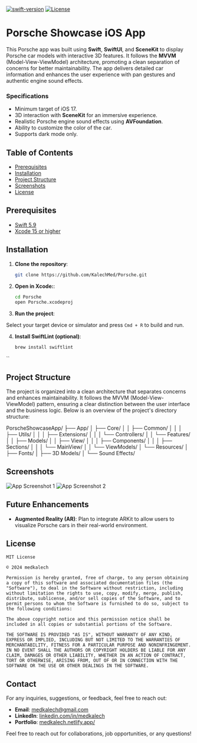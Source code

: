 [![swift-version](https://img.shields.io/badge/swift-5.9-brightgreen.svg)](https://github.com/apple/swift)
[![License](https://img.shields.io/badge/License-MIT-blue.svg)](https://opensource.org/licenses/MIT)


# Porsche Showcase iOS App

This Porsche app was built using **Swift**, **SwiftUI**, and **SceneKit** to display Porsche car models with interactive 3D features. It follows the **MVVM** (Model-View-ViewModel) architecture, promoting a clean separation of concerns for better maintainability. The app delivers detailed car information and enhances the user experience with pan gestures and authentic engine sound effects.


### Specifications

- Minimum target of iOS 17.
- 3D interaction with **SceneKit** for an immersive experience.
- Realistic Porsche engine sound effects using **AVFoundation**.
- Ability to customize the color of the car.
- Supports dark mode only.

## Table of Contents

- [Prerequisites](#prerequisites)
- [Installation](#installation)
- [Project Structure](#project-structure)
- [Screenshots](#screenshots)
- [License](#license)

## Prerequisites

- [Swift 5.9](https://developer.apple.com/support/xcode/)
- [Xcode 15 or higher](https://developer.apple.com/documentation/xcode-release-notes/xcode-15-release-notes)

## Installation

1. **Clone the repository**:
   ```sh
   git clone https://github.com/KalechMed/Porsche.git
   ```
2. **Open in Xcode:**:
   ```sh
   cd Porsche
   open Porsche.xcodeproj
   ```
3. **Run the project**:

Select your target device or simulator and press `Cmd + R` to build and run.

4. **Install SwiftLint (optional)**:
   ```sh
   brew install swiftlint
``
## Project Structure

The project is organized into a clean architecture that separates concerns and enhances maintainability. It follows the MVVM (Model-View-ViewModel) pattern, ensuring a clear distinction between the user interface and the business logic. Below is an overview of the project's directory structure:

PorscheShowcaseApp/
├── App/
│   ├── Core/
│   │   ├── Common/
│   │   │   ├── Utils/
│   │   │   ├── Extensions/
│   │   │   └── Controllers/
│   │   └── Features/
│   │       ├── Models/
│   │       ├── View/
│   │       │   ├── Components/
│   │       │   ├── Sections/
│   │       │   └── MainView/
│   │       └── ViewModels/
│   └── Resources/
│       ├── Fonts/
│       ├── 3D Models/
│       └── Sound Effects/



## Screenshots

![App Screenshot 1](path_to_screenshot_1.png)
![App Screenshot 2](path_to_screenshot_2.png)

## Future Enhancements

- **Augmented Reality (AR)**: Plan to integrate ARKit to allow users to visualize Porsche cars in their real-world environment.

## License

```
MIT License

© 2024 medkalech

Permission is hereby granted, free of charge, to any person obtaining a copy of this software and associated documentation files (the "Software"), to deal in the Software without restriction, including without limitation the rights to use, copy, modify, merge, publish, distribute, sublicense, and/or sell copies of the Software, and to permit persons to whom the Software is furnished to do so, subject to the following conditions:

The above copyright notice and this permission notice shall be included in all copies or substantial portions of the Software.

THE SOFTWARE IS PROVIDED "AS IS", WITHOUT WARRANTY OF ANY KIND, EXPRESS OR IMPLIED, INCLUDING BUT NOT LIMITED TO THE WARRANTIES OF MERCHANTABILITY, FITNESS FOR A PARTICULAR PURPOSE AND NONINFRINGEMENT. IN NO EVENT SHALL THE AUTHORS OR COPYRIGHT HOLDERS BE LIABLE FOR ANY CLAIM, DAMAGES OR OTHER LIABILITY, WHETHER IN AN ACTION OF CONTRACT, TORT OR OTHERWISE, ARISING FROM, OUT OF OR IN CONNECTION WITH THE SOFTWARE OR THE USE OR OTHER DEALINGS IN THE SOFTWARE.

```

## Contact

For any inquiries, suggestions, or feedback, feel free to reach out:

- **Email**: [medkalech@gmail.com](mailto:medkalech@gmail.com)
- **LinkedIn**: [linkedin.com/in/medkalech](https://www.linkedin.com/in/medkalech)
- **Portfolio**: [medkalech.netlify.app/](https://medkalech.netlify.app/)

Feel free to reach out for collaborations, job opportunities, or any questions!


